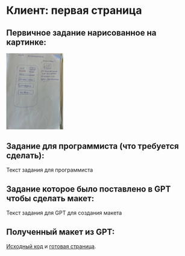 # Клиент: первая страница

## Первичное задание нарисованное на картинке:
<p >
    <img src="/wiki/client-index.jpg" width="30%">
</p>

## Задание для программиста (что требуется сделать):

Текст задания для программиста

## Задание которое было поставлено в GPT чтобы сделать макет:

Текст задания для GPT для создания макета

## Полученный макет из GPT:

[Исходный код](/wiki/pages/client-index.html) и <a href="https://htmlpreview.github.io?https://github.com/matveynator/restar/blob/main/wiki/pages/client-index.html">готовая страница</a>.




